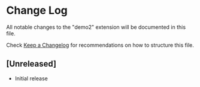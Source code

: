 # Change Log

All notable changes to the "demo2" extension will be documented in this file.

Check [Keep a Changelog](http://keepachangelog.com/) for recommendations on how to structure this file.

## [Unreleased]

- Initial release